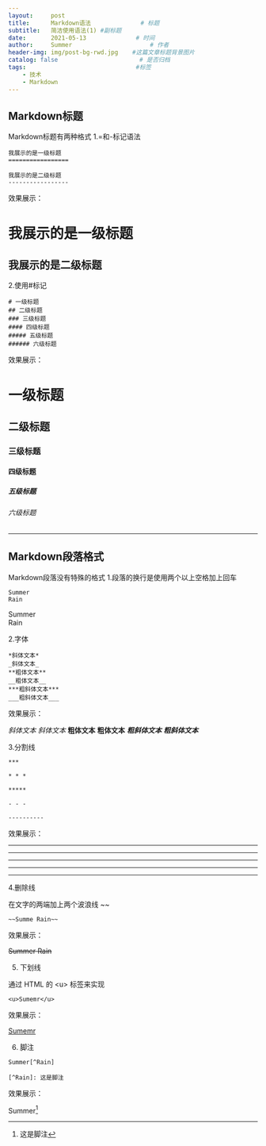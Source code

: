 ```yaml
---
layout:     post                   
title:      Markdown语法              # 标题 
subtitle:   简洁使用语法(1) #副标题
date:       2021-05-13              # 时间
author:     Summer                      # 作者
header-img: img/post-bg-rwd.jpg    #这篇文章标题背景图片
catalog: false                       # 是否归档
tags:                               #标签
    - 技术
    - Markdown
---
```

## Markdown标题
Markdown标题有两种格式
1.=和-标记语法

```
我展示的是一级标题
=================

我展示的是二级标题
-----------------
```

效果展示：

我展示的是一级标题
=================

我展示的是二级标题
-----------------

2.使用#标记

```
# 一级标题
## 二级标题
### 三级标题
#### 四级标题
##### 五级标题
###### 六级标题
```
效果展示：

# 一级标题
## 二级标题
### 三级标题
#### 四级标题
##### 五级标题
###### 六级标题

***   
## Markdown段落格式
Markdown段落没有特殊的格式
1.段落的换行是使用两个以上空格加上回车  

```
Summer  
Rain
```

Summer  
Rain

2.字体  

```
*斜体文本*
_斜体文本_
**粗体文本**
__粗体文本__
***粗斜体文本***
___粗斜体文本___
```  

效果展示：

*斜体文本*
_斜体文本_
**粗体文本**
__粗体文本__
***粗斜体文本***
___粗斜体文本___


3.分割线  

```
***

* * *

*****

- - -

----------
```
效果展示：

***

* * *

*****

- - -

----------


4.删除线  


在文字的两端加上两个波浪线 ~~   


```
~~Summe Rain~~
```  

效果展示：

~~Summer Rain~~  

5. 下划线   

通过 HTML 的 \<u> 标签来实现   

```
<u>Sumemr</u>
```
效果展示：

<u>Sumemr</u>

6. 脚注  

```
Summer[^Rain]

[^Rain]: 这是脚注
```
效果展示：

Summer[^Rain]

[^Rain]: 这是脚注
